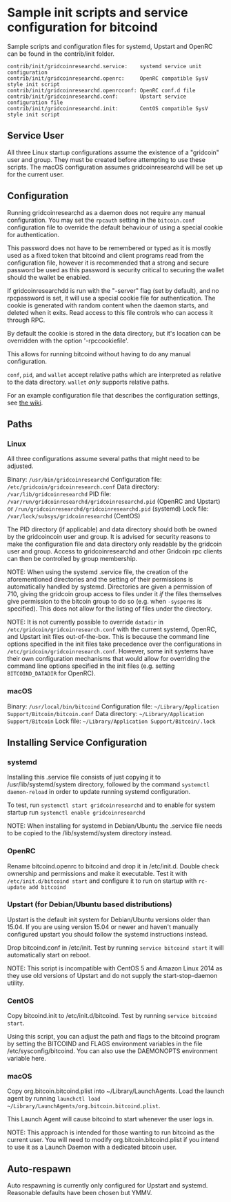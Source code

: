 Sample init scripts and service configuration for bitcoind
==========================================================

Sample scripts and configuration files for systemd, Upstart and OpenRC
can be found in the contrib/init folder.

    contrib/init/gridcoinresearchd.service:    systemd service unit configuration
    contrib/init/gridcoinresearchd.openrc:     OpenRC compatible SysV style init script
    contrib/init/gridcoinresearchd.openrcconf: OpenRC conf.d file
    contrib/init/gridcoinresearchd.conf:       Upstart service configuration file
    contrib/init/gridcoinresearchd.init:       CentOS compatible SysV style init script

Service User
---------------------------------

All three Linux startup configurations assume the existence of a "gridcoin" user
and group.  They must be created before attempting to use these scripts.
The macOS configuration assumes gridcoinresearchd will be set up for the current user.

Configuration
---------------------------------

Running gridcoinresearchd as a daemon does not require any manual configuration. You may
set the `rpcauth` setting in the `bitcoin.conf` configuration file to override
the default behaviour of using a special cookie for authentication.

This password does not have to be remembered or typed as it is mostly used
as a fixed token that bitcoind and client programs read from the configuration
file, however it is recommended that a strong and secure password be used
as this password is security critical to securing the wallet should the
wallet be enabled.

If gridcoinresearchdd is run with the "-server" flag (set by default), and no rpcpassword is set,
it will use a special cookie file for authentication. The cookie is generated with random
content when the daemon starts, and deleted when it exits. Read access to this file
controls who can access it through RPC.

By default the cookie is stored in the data directory, but it's location can be overridden
with the option '-rpccookiefile'.

This allows for running bitcoind without having to do any manual configuration.

`conf`, `pid`, and `wallet` accept relative paths which are interpreted as
relative to the data directory. `wallet` *only* supports relative paths.

For an example configuration file that describes the configuration settings,
see [the wiki](https://gridcoin.us/wiki/config-file.html).

Paths
---------------------------------

### Linux

All three configurations assume several paths that might need to be adjusted.

Binary:              `/usr/bin/gridcoinresearchd`
Configuration file:  `/etc/gridcoin/gridcoinresearch.conf`
Data directory:      `/var/lib/gridcoinresearchd`
PID file:            `/var/run/gridcoinresearchd/gridcoinresearchd.pid` (OpenRC and Upstart) or `/run/gridcoinresearchd/gridcoinresearchd.pid` (systemd)
Lock file:           `/var/lock/subsys/gridcoinresearchd` (CentOS)

The PID directory (if applicable) and data directory should both be owned by the
gridcoincoin user and group. It is advised for security reasons to make the
configuration file and data directory only readable by the gridcoin user and
group. Access to gridcoinresearchd and other Gridcoin rpc clients can then be
controlled by group membership.

NOTE: When using the systemd .service file, the creation of the aforementioned
directories and the setting of their permissions is automatically handled by
systemd. Directories are given a permission of 710, giving the gridcoin group
access to files under it _if_ the files themselves give permission to the
bitcoin group to do so (e.g. when `-sysperms` is specified). This does not allow
for the listing of files under the directory.

NOTE: It is not currently possible to override `datadir` in
`/etc/gridcoin/gridcoinresearch.conf` with the current systemd, OpenRC, and Upstart init
files out-of-the-box. This is because the command line options specified in the
init files take precedence over the configurations in
`/etc/gridcoin/gridcoinresearch.conf`. However, some init systems have their own
configuration mechanisms that would allow for overriding the command line
options specified in the init files (e.g. setting `BITCOIND_DATADIR` for
OpenRC).

### macOS

Binary:              `/usr/local/bin/bitcoind`
Configuration file:  `~/Library/Application Support/Bitcoin/bitcoin.conf`
Data directory:      `~/Library/Application Support/Bitcoin`
Lock file:           `~/Library/Application Support/Bitcoin/.lock`

Installing Service Configuration
-----------------------------------

### systemd

Installing this .service file consists of just copying it to
/usr/lib/systemd/system directory, followed by the command
`systemctl daemon-reload` in order to update running systemd configuration.

To test, run `systemctl start gridcoinresearchd` and to enable for system startup run
`systemctl enable gridcoinresearchd`

NOTE: When installing for systemd in Debian/Ubuntu the .service file needs to be copied to the /lib/systemd/system directory instead.

### OpenRC

Rename bitcoind.openrc to bitcoind and drop it in /etc/init.d.  Double
check ownership and permissions and make it executable.  Test it with
`/etc/init.d/bitcoind start` and configure it to run on startup with
`rc-update add bitcoind`

### Upstart (for Debian/Ubuntu based distributions)

Upstart is the default init system for Debian/Ubuntu versions older than 15.04. If you are using version 15.04 or newer and haven't manually configured upstart you should follow the systemd instructions instead.

Drop bitcoind.conf in /etc/init.  Test by running `service bitcoind start`
it will automatically start on reboot.

NOTE: This script is incompatible with CentOS 5 and Amazon Linux 2014 as they
use old versions of Upstart and do not supply the start-stop-daemon utility.

### CentOS

Copy bitcoind.init to /etc/init.d/bitcoind. Test by running `service bitcoind start`.

Using this script, you can adjust the path and flags to the bitcoind program by
setting the BITCOIND and FLAGS environment variables in the file
/etc/sysconfig/bitcoind. You can also use the DAEMONOPTS environment variable here.

### macOS

Copy org.bitcoin.bitcoind.plist into ~/Library/LaunchAgents. Load the launch agent by
running `launchctl load ~/Library/LaunchAgents/org.bitcoin.bitcoind.plist`.

This Launch Agent will cause bitcoind to start whenever the user logs in.

NOTE: This approach is intended for those wanting to run bitcoind as the current user.
You will need to modify org.bitcoin.bitcoind.plist if you intend to use it as a
Launch Daemon with a dedicated bitcoin user.

Auto-respawn
-----------------------------------

Auto respawning is currently only configured for Upstart and systemd.
Reasonable defaults have been chosen but YMMV.
